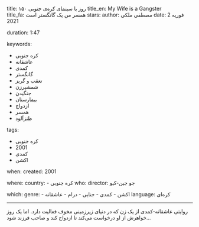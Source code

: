 
title: ۱۵۰ روز با سینمای کره‌ی جنوبی 
title_en: My Wife is a Gangster   
title_fa: همسر من یک گانگستر است 
stars: 
author: مصطفی ملکی
date: 2 فوریه 2021 

duration: 1:47

keywords:
  - کره جنوبی
  - عاشقانه
  - کمدی
  - گانگستر
  - تعقب و گریز
  - شمشیرزن
  - جنگیدن
  - بیمارستان
  - ازدواج
  - همسر
  - طنزآلود
  
tags:
  - کره جنوبی
  - 2001
  - کمدی
  - اکشن

when:
  created: 2001

where:
  country: 
    - کره جنوبی 
who:
  director: جو جین-کیو

which:
  genre:
    - اکشن
    - کمدی
    - جنایی
    - درام
    - عاشقانه 
  language: کره‌ای

---

روایتی عاشقانه-کمدی از یک زن که در دنیای زیرزمینی مخوف فعالیت دارد. اما یک روز خواهرش از او درخواست می‌کند تا ازدواج کند و صاحب فرزند شود...
